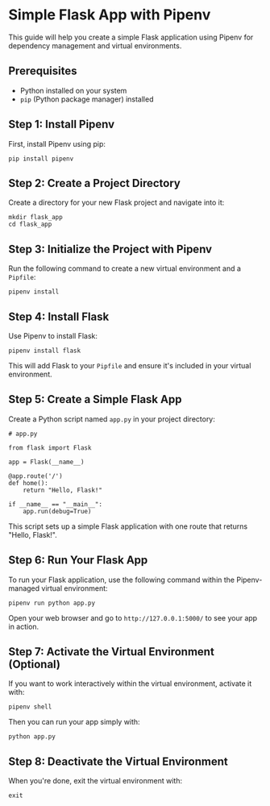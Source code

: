 # Simple Flask App with Pipenv

This guide will help you create a simple Flask application using Pipenv for dependency management and virtual environments.

## Prerequisites

- Python installed on your system
- `pip` (Python package manager) installed

## Step 1: Install Pipenv

First, install Pipenv using pip:

```
pip install pipenv
```

## Step 2: Create a Project Directory
Create a directory for your new Flask project and navigate into it:

```
mkdir flask_app
cd flask_app

```

## Step 3: Initialize the Project with Pipenv
Run the following command to create a new virtual environment and a `Pipfile`:

```
pipenv install

```
## Step 4: Install Flask
Use Pipenv to install Flask:
```
pipenv install flask

```
This will add Flask to your `Pipfile` and ensure it's included in your virtual environment.

## Step 5: Create a Simple Flask App
Create a Python script named `app.py` in your project directory:
```
# app.py

from flask import Flask

app = Flask(__name__)

@app.route('/')
def home():
    return "Hello, Flask!"

if __name__ == "__main__":
    app.run(debug=True)

```
This script sets up a simple Flask application with one route that returns "Hello, Flask!".

## Step 6: Run Your Flask App
To run your Flask application, use the following command within the Pipenv-managed virtual environment:

```
pipenv run python app.py

```
Open your web browser and go to `http://127.0.0.1:5000/` to see your app in action.

## Step 7: Activate the Virtual Environment (Optional)
If you want to work interactively within the virtual environment, activate it with:
```
pipenv shell

```
Then you can run your app simply with:

```
python app.py

```
## Step 8: Deactivate the Virtual Environment
When you're done, exit the virtual environment with:

```
exit

```